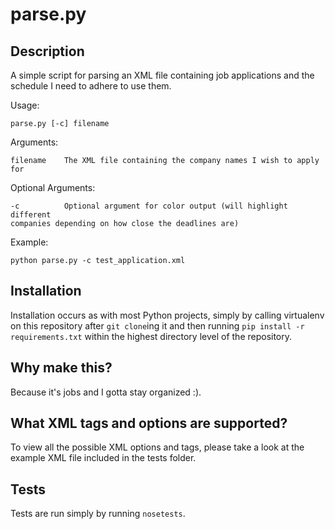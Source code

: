 parse.py
========

Description
-----------

A simple script for parsing an XML file containing job applications and the
schedule I need to adhere to use them.

Usage:

    parse.py [-c] filename

Arguments:

    filename    The XML file containing the company names I wish to apply for

Optional Arguments:

    -c          Optional argument for color output (will highlight different
    companies depending on how close the deadlines are)

Example:

    python parse.py -c test_application.xml

Installation
------------

Installation occurs as with most Python projects, simply by calling virtualenv
on this repository after `git clone`ing it and then running `pip install -r
requirements.txt` within the highest directory level of the repository.

Why make this?
--------------

Because it's jobs and I gotta stay organized :).

What XML tags and options are supported?
----------------------------------------

To view all the possible XML options and tags, please take a look at the example
XML file included in the tests folder.

Tests
-----

Tests are run simply by running `nosetests`.
